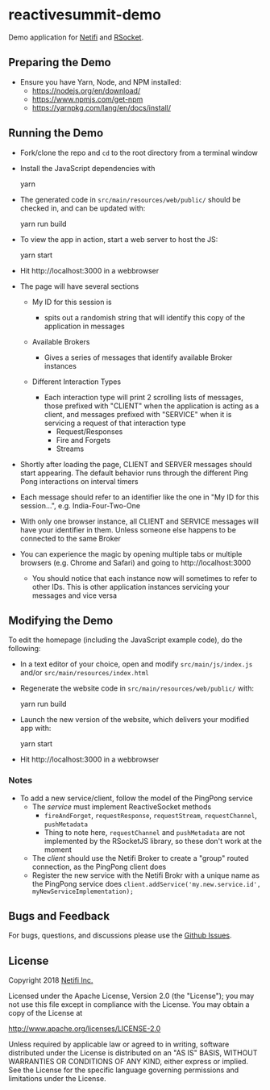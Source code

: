 # reactivesummit-demo
Demo application for [Netifi](https://www.netifi.com) and [RSocket](http://rsocket.io).

## Preparing the Demo

- Ensure you have Yarn, Node, and NPM installed:
    - https://nodejs.org/en/download/
    - https://www.npmjs.com/get-npm
    - https://yarnpkg.com/lang/en/docs/install/

## Running the Demo

- Fork/clone the repo and `cd` to the root directory from a terminal window
- Install the JavaScript dependencies with

    yarn

- The generated code in `src/main/resources/web/public/` should be
  checked in, and can be updated with:

    yarn run build

- To view the app in action, start a web server to host the JS:

    yarn start

- Hit http://localhost:3000 in a webbrowser

- The page will have several sections

    - My ID for this session is 
        - spits out a randomish string that will identify this copy of the application in messages
    
    - Available Brokers
        - Gives a series of messages that identify available Broker instances
    
    - Different Interaction Types
        - Each interaction type will print 2 scrolling lists of messages, those prefixed with "CLIENT" when the application is acting as a client, and messages prefixed with "SERVICE" when it is servicing a request of that interaction type
            - Request/Responses
            - Fire and Forgets
            - Streams

- Shortly after loading the page, CLIENT and SERVER messages should start appearing. The default behavior runs through the different Ping Pong interactions on interval timers
- Each message should refer to an identifier like the one in "My ID for this session...", e.g. India-Four-Two-One
- With only one browser instance, all CLIENT and SERVICE messages will have your identifier in them. Unless someone else happens to be connected to the same Broker
- You can experience the magic by opening multiple tabs or multiple browsers (e.g. Chrome and Safari) and going to http://localhost:3000
    - You should notice that each instance now will sometimes to refer to other IDs. This is other application instances servicing your messages and vice versa
    
## Modifying the Demo

To edit the homepage (including the JavaScript example code), do the following:

- In a text editor of your choice, open and modify `src/main/js/index.js` and/or `src/main/resources/index.html`

- Regenerate the website code in `src/main/resources/web/public/`  with:

    yarn run build

- Launch the new version of the website, which delivers your modified app with:

    yarn start
    
- Hit http://localhost:3000 in a webbrowser

### Notes

- To add a new service/client, follow the model of the PingPong service
    - The _service_ must implement ReactiveSocket methods
        - `fireAndForget`, `requestResponse`, `requestStream`, `requestChannel`, `pushMetadata`
        - Thing to note here, `requestChannel` and `pushMetadata` are not implemented by the RSocketJS library, so these don't work at the moment
    - The _client_ should use the Netifi Broker to create a "group" routed connection, as the PingPong client does
    - Register the new service with the Netifi Brokr with a unique name as the PingPong service does
    `client.addService('my.new.service.id', myNewServiceImplementation);`
  
## Bugs and Feedback
For bugs, questions, and discussions please use the [Github Issues](https://github.com/netifi/akka-demo/issues).

## License
Copyright 2018 [Netifi Inc.](https://www.netifi.com)

Licensed under the Apache License, Version 2.0 (the "License");
you may not use this file except in compliance with the License.
You may obtain a copy of the License at

   http://www.apache.org/licenses/LICENSE-2.0

Unless required by applicable law or agreed to in writing, software
distributed under the License is distributed on an "AS IS" BASIS,
WITHOUT WARRANTIES OR CONDITIONS OF ANY KIND, either express or implied.
See the License for the specific language governing permissions and
limitations under the License.
